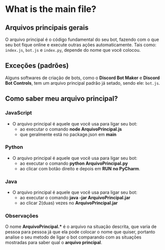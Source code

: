 # What is the main file?

## Arquivos principais gerais

O arquivo principal é o código fundamental do seu bot, fazendo com o que seu bot fique online e execute outras ações automaticamente. Tais como: `index.js`, `bot.js` e `index.py`, depende do nome que você colocou.

## Exceções \(padrões\)

Alguns softwares de criação de bots, como o **Discord Bot Maker** e **Discord Bot Controls**, tem um arquivo principal padrão já setado, sendo ele: `bot.js`.

## Como saber meu arquivo principal?

### JavaScript

* O arquivo principal é aquele que você usa para ligar seu bot:
  * ao executar o comando **node ArquivoPrincipal.js**
  * que geralmente está no package.json em **main**

### Python

* O arquivo principal é aquele que você usa para ligar seu bot:
  * ao executar o comando **python ArquivoPrincipal.py**
  * ao clicar com botão direito e depois em **RUN** **no PyCharm**.

### Java

* O arquivo principal é aquele que você usa para ligar seu bot:
  * ao executar o comando **java -jar ArquivoPrincipal.jar**
  * ao clicar 2\(duas\) vezes no **ArquivoPrincipal.jar** 

### Observações

O nome **ArquivoPrincipal.\*** é o arquivo na situação descrita, que varia de pessoa para pessoa já que ela pode colocar o nome que quiser, portanto analise o seu metodo de ligar o bot comparando com as situações mostradas para saber qual o **arquivo principal**.

